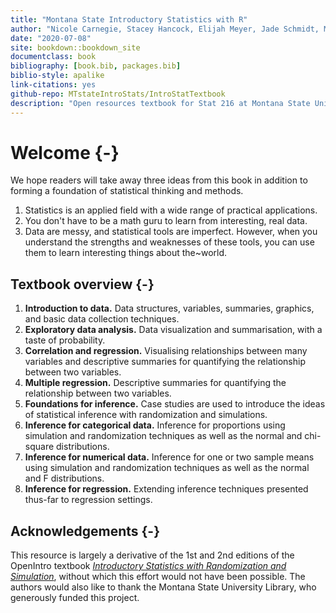 ```yaml
--- 
title: "Montana State Introductory Statistics with R"
author: "Nicole Carnegie, Stacey Hancock, Elijah Meyer, Jade Schmidt, Melinda Yager"
date: "2020-07-08"
site: bookdown::bookdown_site
documentclass: book
bibliography: [book.bib, packages.bib]
biblio-style: apalike
link-citations: yes
github-repo: MTstateIntroStats/IntroStatTextbook
description: "Open resources textbook for Stat 216 at Montana State University"
---
```


# Welcome {-}

We hope readers will take away three ideas from this book in addition to forming a foundation of statistical thinking and methods.

1. Statistics is an applied field with a wide range of practical applications.
2. You don't have to be a math guru to learn from interesting, real data.
3. Data are messy, and statistical tools are imperfect. However, when you understand the strengths and weaknesses of these tools, you can use them to learn interesting things about the~world.


## Textbook overview {-}

1. **Introduction to data.** Data structures, variables, summaries, graphics, and basic data collection techniques.
2. **Exploratory data analysis.** Data visualization and summarisation, with a taste of probability.
3. **Correlation and regression.** Visualising relationships between many variables and descriptive summaries for quantifying the relationship between two variables.
4. **Multiple regression.** Descriptive summaries for quantifying the relationship between two variables.
5. **Foundations for inference.** Case studies are used to introduce the ideas of statistical inference with randomization and simulations. 
6. **Inference for categorical data.** Inference for proportions using simulation and randomization techniques as well as the normal and chi-square distributions.
7. **Inference for numerical data.** Inference for one or two sample means using simulation and randomization techniques as well as the normal and F distributions.
8. **Inference for regression.** Extending inference techniques presented thus-far to regression settings.


## Acknowledgements {-}

This resource is largely a derivative of the 1st and 2nd
editions of the OpenIntro textbook
[_Introductory Statistics with Randomization and Simulation_](https://www.openintro.org/),
without which this
effort would not have been possible. The authors would
also like to thank the Montana State University Library,
who generously funded this project.
